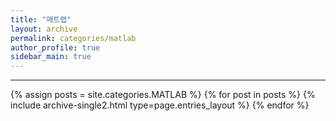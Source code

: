 ```yaml
---
title: "매트랩"
layout: archive
permalink: categories/matlab
author_profile: true
sidebar_main: true
---
```


<!-- 공백이 포함되어 있는 카테고리 이름의 경우 site.categories.['a b c'] 이런식으로! -->

***

{% assign posts = site.categories.MATLAB %}
{% for post in posts %} {% include archive-single2.html type=page.entries_layout %} {% endfor %}
